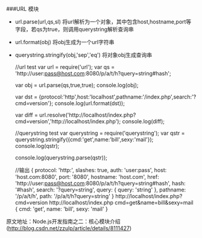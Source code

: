 ###URL 模块
  * url.parse(url,qs,sl)  将url解析为一个对象，其中包含host,hostname,port等字段，若qs为true，则调用querystring解析查询串
  * url.format(obj)        将obj生成为一个url字符串
  * querystring.stringify(obj,'sep','eq')  将对象obj生成查询串


      //url test
      var url = require('url');
      var qs = 'http://user:pass@host.com:8080/p/a/t/h?query=string#hash';

      var obj = url.parse(qs,true,true);
      console.log(obj);

      var dst = {protocol:'http',host:'localhost',pathname:'/index.php',search:'?cmd=version'};
      console.log(url.format(dst));

      var diff = url.resolve('http://localhost/index.php?cmd=version','http://localhost/index.php');
      console.log(diff);

      //querystring test
      var querystring = require('querystring');
      var qstr = querystring.stringify({cmd:'get',name:'bill',sexy:'mail'});
      console.log(qstr);

      console.log(querystring.parse(qstr));


      //输出
      { protocol: 'http:',
        slashes: true,
        auth: 'user:pass',
        host: 'host.com:8080',
        port: '8080',
        hostname: 'host.com',
        href: 'http://user:pass@host.com:8080/p/a/t/h?query=string#hash',
        hash: '#hash',
        search: '?query=string',
        query: { query: 'string' },
        pathname: '/p/a/t/h',
        path: '/p/a/t/h?query=string' }
      http://localhost/index.php?cmd=version
      http://localhost/index.php
      cmd=get&name=bill&sexy=mail
      { cmd: 'get', name: 'bill', sexy: 'mail' }


原文地址：Node.js开发指南之二：核心模块介绍(http://blog.csdn.net/zzulp/article/details/8111427)